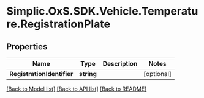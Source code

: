 # Simplic.OxS.SDK.Vehicle.Temperature.RegistrationPlate

## Properties

Name | Type | Description | Notes
------------ | ------------- | ------------- | -------------
**RegistrationIdentifier** | **string** |  | [optional] 

[[Back to Model list]](../README.md#documentation-for-models) [[Back to API list]](../README.md#documentation-for-api-endpoints) [[Back to README]](../README.md)

